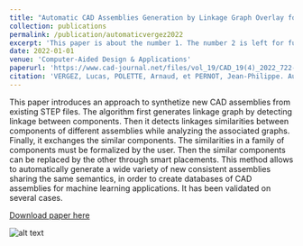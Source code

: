 ```yaml
---
title: "Automatic CAD Assemblies Generation by Linkage Graph Overlay for Machine Learning Applications"
collection: publications
permalink: /publication/automaticvergez2022
excerpt: 'This paper is about the number 1. The number 2 is left for future work.'
date: 2022-01-01
venue: 'Computer-Aided Design & Applications'
paperurl: 'https://www.cad-journal.net/files/vol_19/CAD_19(4)_2022_722-732.pdf'
citation: 'VERGEZ, Lucas, POLETTE, Arnaud, et PERNOT, Jean-Philippe. Automatic CAD Assemblies Generation by Linkage Graph Overlay for Machine Learning Applications. Computer-Aided Design and Applications, 2021, vol. 19, no 4, p. 722-732.'
---
```

This paper introduces an approach to synthetize new CAD assemblies from existing STEP files. The algorithm first generates linkage graph by detecting linkage between components. Then it detects linkages similarities between components of different assemblies while analyzing the associated graphs. Finally, it exchanges the similar components. The similarities in a family of components must be formalized by the user. Then the similar components can be replaced by the other through smart placements. This method allows to automatically generate a wide variety of new consistent assemblies sharing the same semantics, in order to create databases of CAD assemblies for machine learning applications. It has been validated on several cases.

[Download paper here](https://www.cad-journal.net/files/vol_19/CAD_19(4)_2022_722-732.pdf)

![alt text](https://github.com/[username]/[reponame]/blob/[branch]/image.jpg?raw=true)
